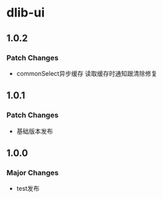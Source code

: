# dlib-ui

## 1.0.2

### Patch Changes

- commonSelect异步缓存 读取缓存时通知跟清除修复

## 1.0.1

### Patch Changes

- 基础版本发布

## 1.0.0

### Major Changes

- test发布
